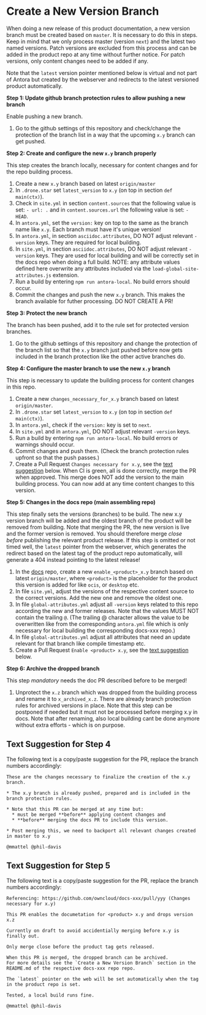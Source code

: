 # Create a New Version Branch

When doing a new release of this product documentation, a new version branch must be created based on `master`. It is necessary to do this in steps. Keep in mind that we only process master (version `next`) and the latest two named versions. Patch versions are excluded from this process and can be added in the product repo at any time without further notice. For patch versions, only content changes need to be added if any.

Note that the `latest` version pointer mentioned below is virtual and not part of Antora but created by the webserver and redirects to the latest versioned product automatically.

**Step 1: Update github branch protection rules to allow pushing a new branch**

Enable pushing a new branch.

1.  Go to the github settings of this repository and check/change the protection of the branch list in a way that
    the upcoming `x.y` branch can get pushed.

**Step 2: Create and configure the new `x.y` branch properly**

This step creates the branch locally, necessary for content changes and for the repo building process. 

1.  Create a new `x.y` branch based on latest `origin/master`
1.  In `.drone.star` set `latest_version` to `x.y` (on top in section `def main(ctx)`).
1.  Check in `site.yml` in section `content.sources` that the following value is set: `- url: .` and in `content.sources.url` the following value is set: `- HEAD`.
1.  In `antora.yml`, set the `version:` key on top to the same as the branch name like `x.y`. Each branch must have it's unique version!
1.  In `antora.yml`, in section `asciidoc.attributes`, DO NOT adjust relevant `-version` keys. They are required for local building.
1.  In `site.yml`, in section `asciidoc.attributes`, DO NOT adjust relevant `-version` keys. They are used for local building and will be correctly set in the docs repo when doing a full build. NOTE: any attribute values defined here overwrite any attributes included via the `load-global-site-attributes.js` extension. 
1.  Run a build by entering `npm run antora-local`. No build errors should occur.
1.  Commit the changes and push the new `x.y` branch. This makes the branch available for futher processing. DO NOT CREATE A PR!

**Step 3: Protect the new branch**

The branch has been pushed, add it to the rule set for protected version branches.

1. Go to the github settings of this repository and change the protection of the branch list so that
    the `x.y` branch just pushed before now gets included in the branch protection like the other active branches do.

**Step 4: Configure the master branch to use the new `x.y` branch**

This step is necessary to update the building process for content changes in this repo. 

1. Create a new `changes_necessary_for_x.y` branch based on latest `origin/master`.
1. In `.drone.star` set `latest_version` to `x.y` (on top in section `def main(ctx)`).
1. In `antora.yml`, check if the `version:` key is set to `next`.
1. In `site.yml` and in `antora.yml`, DO NOT adjust relevant `-version` keys.
1. Run a build by entering `npm run antora-local`. No build errors or warnings should occur.
1. Commit changes and push them. (Check the branch protection rules upfront so that the push passes.)
1. Create a Pull Request `Changes necessary for x.y`, see the [text suggestion](#text-suggestion-for-step-4) below. When CI is green, all is done correctly, merge the PR when approved. This merge does NOT add the version to the main building process. You can now add at any time content changes to this version.

**Step 5: Changes in the docs repo (main assembling repo)**

This step finally sets the versions (branches) to be build. The new x.y version branch will be added and the oldest branch of the product will be removed from building. Note that merging the PR, the new version is live and the former version is removed. You should therefore merge _close before_ publishing the relevant product release. If this step is omitted or not timed well, the `latest` pointer from the webserver, which generates the redirect based on the latest tag of the product repo automatically, will generate a 404 instead pointing to the latest release!

1. In the [docs](https://github.com/owncloud/docs/blob/master/site.yml) repo, create a new `enable_<product>_x.y` branch based on latest `origin/master`, where `<product>` is the placeholder for the product this version is added for like `ocis`, or `desktop` etc.
1. In file `site.yml`, adjust the versions of the respective content source to the correct versions. Add the new one and remove the oldest one.
1. In file `global-attributes.yml` adjust all `-version` keys related to this repo according the new and former releases. Note that the values MUST NOT contain the trailing `@`. (The trailing @ character allows the value to be overwritten like from the corresponding `antora.yml` file which is only necessary for local building the corresponding docs-xxx repo.)
1. In file `global-attributes.yml` adjust all attributes that need an update relevant for that branch like compile timestamp etc.
1. Create a Pull Request `Enable <product> x.y`, see the [text suggestion](#text-suggestion-for-step-5) below.

**Step 6: Archive the dropped branch**

This step _mandatory_ needs the doc PR described before to be merged!

1. Unprotect the `x.z` branch which was dropped from the building process and rename it to `x_archived_x.z`. There are already branch protection rules for archived versions in place. Note that this step can be postponed if needed but it must not be processed before merging x.y in docs. Note that after renaming, also local building cant be done anymore without extra efforts - which is on purpose.

## **Text Suggestion for Step 4**

The following text is a copy/paste suggestion for the PR, replace the branch numbers accordingly:

```
These are the changes necessary to finalize the creation of the x.y branch.

* The x.y branch is already pushed, prepared and is included in the branch protection rules.

* Note that this PR can be merged at any time but:
  * must be merged **before** applying content changes and
  * **before** merging the docs PR to include this version.

* Post merging this, we need to backport all relevant changes created in master to x.y

@mmattel @phil-davis
```

## **Text Suggestion for Step 5**

The following text is a copy/paste suggestion for the PR, replace the branch numbers accordingly:

```
Referencing: https://github.com/owncloud/docs-xxx/pull/yyy (Changes necessary for x.y)

This PR enables the documetation for <product> x.y and drops version x.z

Currently on draft to avoid accidentially merging before x.y is finally out.

Only merge close before the product tag gets released.

When this PR is merged, the dropped branch can be archived.
For more details see the `Create a New Version Branch` section in the README.md of the respective docs-xxx repo repo.

The `latest` pointer on the web will be set automatically when the tag in the product repo is set.

Tested, a local build runs fine.

@mmattel @phil-davis
```
